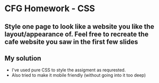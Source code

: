 # CFG Homework - CSS

## Style one page to look like a website you like the layout/appearance of. Feel free to recreate the cafe website you saw in the first few slides

## My solution

- I've used pure CSS to style the assigment as requrested.
- Also tried to make it mobile friendly (without going into it too deep)
